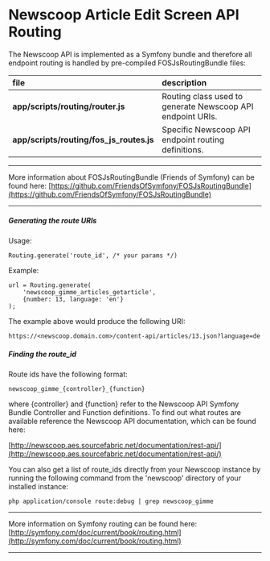 Newscoop Article Edit Screen API Routing
===================

The Newscoop API is implemented as a Symfony bundle and therefore all endpoint routing is handled by pre-compiled FOSJsRoutingBundle files:

|file|description|
|:---- |:------------|
|**app/scripts/routing/router.js**|Routing class used to generate Newscoop API endpoint URIs.|
|**app/scripts/routing/fos_js_routes.js**|Specific Newscoop API endpoint routing definitions. |

***

More information about FOSJsRoutingBundle (Friends of Symfony) can be found here:
[https://github.com/FriendsOfSymfony/FOSJsRoutingBundle](https://github.com/FriendsOfSymfony/FOSJsRoutingBundle)

***

##### Generating the route URIs
Usage:  

    Routing.generate('route_id', /* your params */)


Example:  

    url = Routing.generate(
        'newscoop_gimme_articles_getarticle',
        {number: 13, language: 'en'}
    );

  
  
The example above would produce the following URI:

    https://<newscoop.domain.com>/content-api/articles/13.json?language=de

    
    

##### Finding the route_id

Route ids have the following format:

    newscoop_gimme_{controller}_{function}


where {controller} and {function} refer to the Newscoop API Symfony Bundle Controller and Function definitions.  To find out what routes are available reference the Newscoop API documentation, which can be found here:

[http://newscoop.aes.sourcefabric.net/documentation/rest-api/](http://newscoop.aes.sourcefabric.net/documentation/rest-api/)

You can also get a list of route_ids directly from your Newscoop instance by running the following command from the 'newscoop' directory of your installed instance:


    php application/console route:debug | grep newscoop_gimme


***

More information on Symfony routing can be found here:
[http://symfony.com/doc/current/book/routing.html](http://symfony.com/doc/current/book/routing.html)

***


